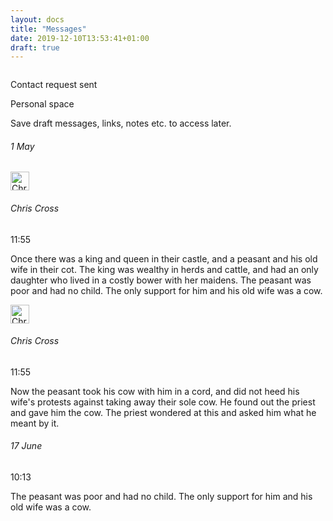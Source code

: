 ```yaml
---
layout: docs
title: "Messages"
date: 2019-12-10T13:53:41+01:00
draft: true
---
```


<div class="row">
    <div id="check-wcag" class="col-md-4">
        <div  class="message-app p-2 border w-100">
            <div class="content-message-container h-100 px-2 pt-0" data-region="content-message-container" role="log" style="overflow-y: auto; overflow-x: hidden">
                <div class="py-3 bg-light sticky-top z-index-1 border-bottom text-center hidden" data-region="contact-request-sent-message-container">
                    <p class="m-0">Contact request sent</p>
                    <p class="font-italic font-weight-light" data-region="text"></p>
                </div>
                <div class="p-3 bg-light text-center hidden" data-region="self-conversation-message-container">
                    <p class="m-0">Personal space</p>
                    <p class="font-italic font-weight-light" data-region="text">Save draft messages, links, notes etc. to access later.</p>
                </div>
                <div class="text-center p-3 hidden" data-region="more-messages-loading-icon-container">
                    <span class="loading-icon icon-no-margin"><i aria-label="Loading" class="icon fa fa-circle-o-notch fa-spin fa-fw" title="Loading"></i></span>
                </div>
                <div class="mt-4" data-day-id="1556661600" data-region="day-container">
                    <h6 class="text-center mb-4 day">1 May</h6>
                    <div class="d-flex flex-column" data-region="day-messages-container">
                        <div aria-checked="false" class="message clickable d-flex flex-column p-2 mx-1 position-relative received rounded mb-2 mt-2" data-message-id="63" data-region="message" role="checkbox" tabindex="0">
                            <div class="tail position-absolute"></div>
                            <div class="d-flex align-items-center pb-2">
                                <div style="flex-shrink: 0"><img alt="Chris Cross" aria-hidden="true" class="rounded-circle" src="http://nucky.fritz.box/stable_master/pluginfile.php/78/user/icon/boost/f1?rev=78" style="height: 30px"></div>
                                <div class="text-truncate pl-2 pr-2">
                                    <h6 class="text-truncate m-0 font-weight-bold">Chris Cross</h6>
                                </div>
                                <div class="ml-auto small text-right time" style="flex-shrink: 0">
                                    11:55
                                </div><span class="ml-2 small" data-region="not-selected-icon"><i aria-hidden="true" class="icon fa fa-circle-o fa-fw"></i></span> <span class="ml-2 small" data-region="selected-icon"><i aria-hidden="true" class="icon fa fa-check-circle fa-fw"></i></span>
                            </div>
                            <div align="initial" dir="auto">
                                <p>Once there was a king and queen in their castle, and a peasant and his old wife in their cot. The king was wealthy in herds and cattle, and had an only daughter who lived in a costly bower with her maidens. The peasant was poor and had no child. The only support for him and his old wife was a cow.<br></p>
                            </div>
                        </div>
                        <div aria-checked="false" class="message clickable d-flex flex-column p-2 mx-1 position-relative received rounded mb-2 mt-2" data-message-id="64" data-region="message" role="checkbox" tabindex="0">
                            <div class="tail position-absolute"></div>
                            <div class="d-flex align-items-center pb-2">
                                <div style="flex-shrink: 0"><img alt="Chris Cross" aria-hidden="true" class="rounded-circle" src="http://nucky.fritz.box/stable_master/pluginfile.php/78/user/icon/boost/f1?rev=78" style="height: 30px"></div>
                                <div class="text-truncate pl-2 pr-2">
                                    <h6 class="text-truncate m-0 font-weight-bold">Chris Cross</h6>
                                </div>
                                <div class="ml-auto small text-right time" style="flex-shrink: 0">
                                    11:55
                                </div><span class="ml-2 small" data-region="not-selected-icon"><i aria-hidden="true" class="icon fa fa-circle-o fa-fw"></i></span> <span class="ml-2 small" data-region="selected-icon"><i aria-hidden="true" class="icon fa fa-check-circle fa-fw"></i></span>
                            </div>
                            <div align="initial" dir="auto">
                                <p>Now the peasant took his cow with him in a cord, and did not heed his wife's protests against taking away their sole cow. He found out the priest and gave him the cow. The priest wondered at this and asked him what he meant by it.</p>
                            </div>
                        </div>
                    </div>
                </div>
                <div class="mt-4" data-day-id="1560722400" data-region="day-container">
                    <h6 class="text-center mb-4 day">17 June</h6>
                    <div class="d-flex flex-column" data-region="day-messages-container">
                        <div aria-checked="false" class="message clickable d-flex flex-column p-2 mx-1 position-relative send rounded mb-2 mt-2" data-message-id="72" data-region="message" role="checkbox" tabindex="0">
                            <div class="tail position-absolute"></div>
                            <div class="d-flex align-items-center">
                                <div class="ml-auto small text-right time" style="flex-shrink: 0">
                                    10:13
                                </div><span class="ml-2 small" data-region="not-selected-icon"><i aria-hidden="true" class="icon fa fa-circle-o fa-fw"></i></span> <span class="ml-2 small" data-region="selected-icon"><i aria-hidden="true" class="icon fa fa-check-circle fa-fw"></i></span>
                            </div>
                            <div align="initial" dir="auto">
                                <p>The peasant was poor and had no child. The only support for him and his old wife was a cow.</p>
                            </div>
                        </div>
                    </div>
                </div>
            </div>
        </div>
    </div>
</div>